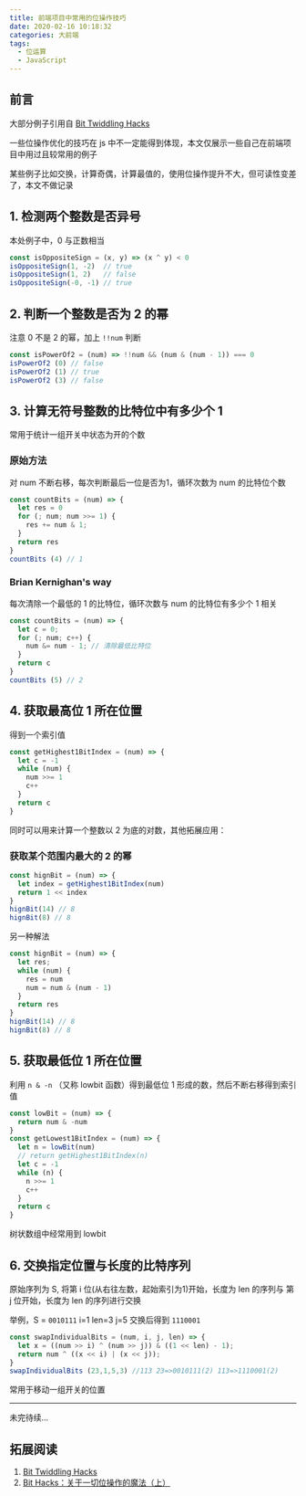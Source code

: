 ```yaml
---
title: 前端项目中常用的位操作技巧
date: 2020-02-16 10:18:32
categories: 大前端
tags:
  - 位运算
  - JavaScript
---
```


## 前言

大部分例子引用自 [Bit Twiddling Hacks](https://graphics.stanford.edu/~seander/bithacks.html)

一些位操作优化的技巧在 js 中不一定能得到体现，本文仅展示一些自己在前端项目中用过且较常用的例子

某些例子比如交换，计算奇偶，计算最值的，使用位操作提升不大，但可读性变差了，本文不做记录

<!--more-->

## 1. 检测两个整数是否异号

本处例子中，0 与正数相当

```js
const isOppositeSign = (x, y) => (x ^ y) < 0
isOppositeSign(1, -2)  // true
isOppositeSign(1, 2)   // false
isOppositeSign(-0, -1) // true
```

## 2. 判断一个整数是否为 2 的幂

注意 0 不是 2 的幂，加上 `!!num` 判断

```js
const isPowerOf2 = (num) => !!num && (num & (num - 1)) === 0
isPowerOf2 (0) // false
isPowerOf2 (1) // true
isPowerOf2 (3) // false
```

## 3. 计算无符号整数的比特位中有多少个 1

常用于统计一组开关中状态为开的个数

### 原始方法

对 num 不断右移，每次判断最后一位是否为1，循环次数为 num 的比特位个数

```js
const countBits = (num) => {
  let res = 0
  for (; num; num >>= 1) {
    res += num & 1;
  }
  return res
}
countBits (4) // 1
```

### Brian Kernighan's way

每次清除一个最低的 1 的比特位，循环次数与 num 的比特位有多少个 1 相关

```js
const countBits = (num) => {
  let c = 0;
  for (; num; c++) {
    num &= num - 1; // 清除最低比特位
  }
  return c
}
countBits (5) // 2
```

## 4. 获取最高位 1 所在位置

得到一个索引值

```js
const getHighest1BitIndex = (num) => {
  let c = -1
  while (num) {
    num >>= 1
    c++
  }
  return c
}
```

同时可以用来计算一个整数以 2 为底的对数，其他拓展应用：

### 获取某个范围内最大的 2 的幂

```js
const hignBit = (num) => {
  let index = getHighest1BitIndex(num)
  return 1 << index
}
hignBit(14) // 8
hignBit(8) // 8
```

另一种解法

```js
const hignBit = (num) => {
  let res;
  while (num) {
    res = num
    num = num & (num - 1)
  }
  return res
}
hignBit(14) // 8
hignBit(8) // 8
```

## 5. 获取最低位 1 所在位置


利用 `n & -n` （又称 lowbit 函数）得到最低位 1 形成的数，然后不断右移得到索引值

```js
const lowBit = (num) => {
  return num & -num
}
const getLowest1BitIndex = (num) => {
  let n = lowBit(num)
  // return getHighest1BitIndex(n)
  let c = -1
  while (n) {
    n >>= 1
    c++
  }
  return c
}
```

树状数组中经常用到 lowbit


## 6. 交换指定位置与长度的比特序列

原始序列为 S, 将第 i 位(从右往左数，起始索引为1)开始，长度为 len 的序列与 第 j 位开始，长度为 len 的序列进行交换

举例，S = `0010111` i=1 len=3 j=5 交换后得到 `1110001`

```js
const swapIndividualBits = (num, i, j, len) => {
  let x = ((num >> i) ^ (num >> j)) & ((1 << len) - 1);
  return num ^ ((x << i) | (x << j));
}
swapIndividualBits (23,1,5,3) //113 23=>0010111(2) 113=>1110001(2)
```

常用于移动一组开关的位置


---

未完待续...

## 拓展阅读

1. [Bit Twiddling Hacks](https://graphics.stanford.edu/~seander/bithacks.html)
2. [Bit Hacks：关于一切位操作的魔法（上）](https://zhuanlan.zhihu.com/p/37014715)